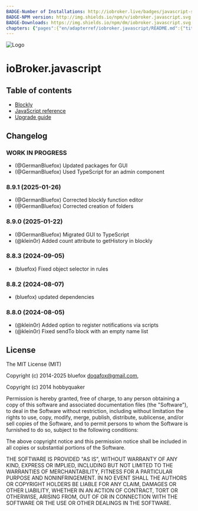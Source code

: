 ```yaml
---
BADGE-Number of Installations: http://iobroker.live/badges/javascript-stable.svg
BADGE-NPM version: http://img.shields.io/npm/v/iobroker.javascript.svg
BADGE-Downloads: https://img.shields.io/npm/dm/iobroker.javascript.svg
chapters: {"pages":{"en/adapterref/iobroker.javascript/README.md":{"title":{"en":"ioBroker.javascript"},"content":"en/adapterref/iobroker.javascript/README.md"},"en/adapterref/iobroker.javascript/blockly.md":{"title":{"en":"Contents"},"content":"en/adapterref/iobroker.javascript/blockly.md"},"en/adapterref/iobroker.javascript/javascript.md":{"title":{"en":"no title"},"content":"en/adapterref/iobroker.javascript/javascript.md"},"en/adapterref/iobroker.javascript/upgrade-guide.md":{"title":{"en":"Upgrade guide"},"content":"en/adapterref/iobroker.javascript/upgrade-guide.md"}}}
---
```

![Logo](../../admin/javascript.png)

# ioBroker.javascript

## Table of contents

- [Blockly](blockly.md)
- [JavaScript reference](javascript.md)
- [Upgrade guide](upgrade-guide.md)

## Changelog
<!--
	### **WORK IN PROGRESS**
-->
### **WORK IN PROGRESS**

* (@GermanBluefox) Updated packages for GUI
* (@GermanBluefox) Used TypeScript for an admin component

### 8.9.1 (2025-01-26)

* (@GermanBluefox) Corrected blockly function editor
* (@GermanBluefox) Corrected creation of folders

### 8.9.0 (2025-01-22)
* (@GermanBluefox) Migrated GUI to TypeScript
* (@klein0r) Added count attribute to getHistory in blockly

### 8.8.3 (2024-09-05)
* (bluefox) Fixed object selector in rules

### 8.8.2 (2024-08-07)
* (bluefox) updated dependencies

### 8.8.0 (2024-08-05)
* (@klein0r) Added option to register notifications via scripts
* (@klein0r) Fixed sendTo block with an empty name list

## License
The MIT License (MIT)

Copyright (c) 2014-2025 bluefox <dogafox@gmail.com>,

Copyright (c) 2014      hobbyquaker

Permission is hereby granted, free of charge, to any person obtaining a copy
of this software and associated documentation files (the "Software"), to deal
in the Software without restriction, including without limitation the rights
to use, copy, modify, merge, publish, distribute, sublicense, and/or sell
copies of the Software, and to permit persons to whom the Software is
furnished to do so, subject to the following conditions:

The above copyright notice and this permission notice shall be included in
all copies or substantial portions of the Software.

THE SOFTWARE IS PROVIDED "AS IS", WITHOUT WARRANTY OF ANY KIND, EXPRESS OR
IMPLIED, INCLUDING BUT NOT LIMITED TO THE WARRANTIES OF MERCHANTABILITY,
FITNESS FOR A PARTICULAR PURPOSE AND NONINFRINGEMENT. IN NO EVENT SHALL THE
AUTHORS OR COPYRIGHT HOLDERS BE LIABLE FOR ANY CLAIM, DAMAGES OR OTHER
LIABILITY, WHETHER IN AN ACTION OF CONTRACT, TORT OR OTHERWISE, ARISING FROM,
OUT OF OR IN CONNECTION WITH THE SOFTWARE OR THE USE OR OTHER DEALINGS IN
THE SOFTWARE.